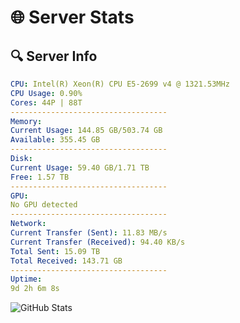 # 🌐 Server Stats
## 🔍 Server Info
```yaml
CPU: Intel(R) Xeon(R) CPU E5-2699 v4 @ 1321.53MHz
CPU Usage: 0.90%
Cores: 44P | 88T
-----------------------------------
Memory:
Current Usage: 144.85 GB/503.74 GB
Available: 355.45 GB
-----------------------------------
Disk:
Current Usage: 59.40 GB/1.71 TB
Free: 1.57 TB
-----------------------------------
GPU:
No GPU detected
-----------------------------------
Network:
Current Transfer (Sent): 11.83 MB/s
Current Transfer (Received): 94.40 KB/s
Total Sent: 15.09 TB
Total Received: 143.71 GB
-----------------------------------
Uptime:
9d 2h 6m 8s
```
![GitHub Stats](https://img.shields.io/badge/Updated-2025-03-16_23:28:57-blue)